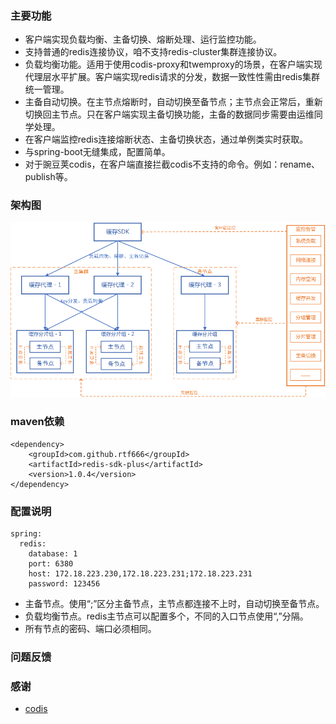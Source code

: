 ### 主要功能
* 客户端实现负载均衡、主备切换、熔断处理、运行监控功能。
* 支持普通的redis连接协议，咱不支持redis-cluster集群连接协议。
* 负载均衡功能。适用于使用codis-proxy和twemproxy的场景，在客户端实现代理层水平扩展。客户端实现redis请求的分发，数据一致性性需由redis集群统一管理。
* 主备自动切换。在主节点熔断时，自动切换至备节点；主节点会正常后，重新切换回主节点。只在客户端实现主备切换功能，主备的数据同步需要由运维同学处理。
* 在客户端监控redis连接熔断状态、主备切换状态，通过单例类实时获取。
* 与spring-boot无缝集成，配置简单。
* 对于豌豆荚codis，在客户端直接拦截codis不支持的命令。例如：rename、publish等。

### 架构图
![architecture](doc/arc.png)

### maven依赖
```
<dependency>
    <groupId>com.github.rtf666</groupId>
    <artifactId>redis-sdk-plus</artifactId>
    <version>1.0.4</version>
</dependency>
```

### 配置说明
```
spring:
  redis:
    database: 1
    port: 6380
    host: 172.18.223.230,172.18.223.231;172.18.223.231
    password: 123456
```
* 主备节点。使用“;”区分主备节点，主节点都连接不上时，自动切换至备节点。
* 负载均衡节点。redis主节点可以配置多个，不同的入口节点使用“,”分隔。
* 所有节点的密码、端口必须相同。

### 问题反馈


### 感谢
* [codis](https://github.com/CodisLabs/codis)

